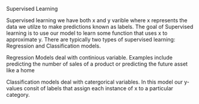 Supervised Learning

Supervised learning we have both x and y varible where x represents the data we utilze to make predictions known as labels. 
The goal of Supervised learning is to use our model to learn some function that uses x to approximate y.
There are typically two types of supervised learning: Regression and Classification models.

Regression Models deal with continious variable. Examples include predicting the number of sales of a product
or predicting the future asset like a home

Classification models deal with catergorical variables. In this model our y-values consit of labels that assign
each instance of x to a particular category.

